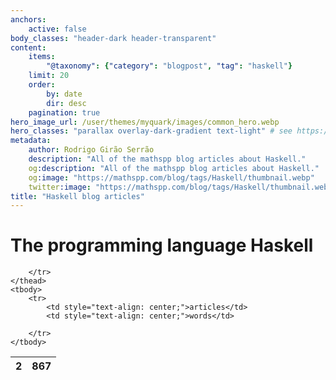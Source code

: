 ```yaml
---
anchors:
    active: false
body_classes: "header-dark header-transparent"
content:
    items:
        "@taxonomy": {"category": "blogpost", "tag": "haskell"}
    limit: 20
    order:
        by: date
        dir: desc
    pagination: true
hero_image_url: /user/themes/myquark/images/common_hero.webp
hero_classes: "parallax overlay-dark-gradient text-light" # see https://demo.getgrav.org/blog-skeleton/blog/hero-classes
metadata:
    author: Rodrigo Girão Serrão
    description: "All of the mathspp blog articles about Haskell."
    og:description: "All of the mathspp blog articles about Haskell."
    og:image: "https://mathspp.com/blog/tags/Haskell/thumbnail.webp"
    twitter:image: "https://mathspp.com/blog/tags/Haskell/thumbnail.webp"
title: "Haskell blog articles"
---
```



# The programming language Haskell


<table class="stats-table">
    <thead>
        <tr>
            <th style="text-align: center;">2</th>
            <th style="text-align: center;">867</th>
            
        </tr>
    </thead>
    <tbody>
        <tr>
            <td style="text-align: center;">articles</td>
            <td style="text-align: center;">words</td>
            
        </tr>
    </tbody>
</table>